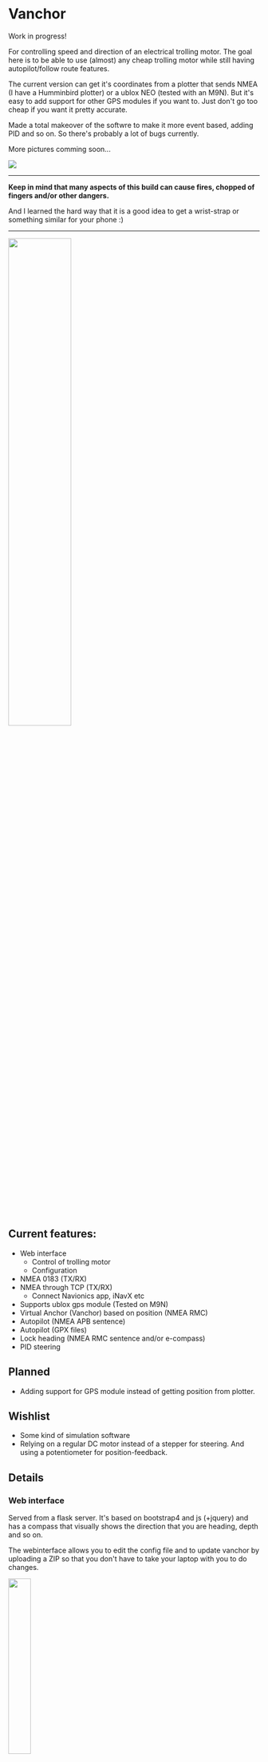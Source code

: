 # Vanchor

Work in progress!

For controlling speed and direction of an electrical trolling motor.
The goal here is to be able to use (almost) any cheap trolling motor while still having autopilot/follow route features.

The current version can get it's coordinates from a plotter that sends NMEA (I have a Humminbird plotter) or a ublox NEO (tested with an M9N). But it's easy to add support for other GPS modules if you want to. Just don't go too cheap if you want it pretty accurate.

Made a total makeover of the softwre to make it more event based, adding PID and so on. So there's probably a lot of bugs currently.

More pictures comming soon...

<img src="docs/diagram.png" >

---

**Keep in mind that many aspects of this build can cause fires, chopped of fingers and/or other dangers.**

And I learned the hard way that it is a good idea to get a wrist-strap or something similar for your phone :)

---

<img src="./3d/gearbox/Render_2.png" width="50%" />

## Current features:

- Web interface
  - Control of trolling motor
  - Configuration
- NMEA 0183 (TX/RX)
- NMEA through TCP (TX/RX)
  - Connect Navionics app, iNavX etc
- Supports ublox gps module (Tested on M9N)
- Virtual Anchor (Vanchor) based on position (NMEA RMC)
- Autopilot (NMEA APB sentence)
- Autopilot (GPX files)
- Lock heading (NMEA RMC sentence and/or e-compass)
- PID steering

## Planned

- Adding support for GPS module instead of getting position from plotter.

## Wishlist

- Some kind of simulation software
- Relying on a regular DC motor instead of a stepper for steering. And using a potentiometer for position-feedback.

## Details

### Web interface

Served from a flask server.
It's based on bootstrap4 and js (+jquery) and has a compass that visually shows the direction that you are heading, depth and so on.

The webinterface allows you to edit the config file and to update vanchor by uploading a ZIP so that you don't have to take your laptop with you to do changes.

<img src="./docs/webinterface.png" width="30%">

### [Function] Vanchor

**V**irtual **Anchor** holds the boat in the current coordinates.
It uses a PID regulator to controll trolling motor speed in case of current or wind.

### [Function] Lock Heading

Lock heading can lock heading with and without GPS.

If GPS is available it will take current heading and set a destination point 1000km further away.
After that it starts to generate NMEA APB sentences with Cross-Track-Error that it follows.

This will counteract drifting to the sides due to wind or current.

If GPS is not available it will just take your current heading and try to keep that.

### [Function] Autopilot

Autopilot has 2 modes:

1. Receive APB sentence from NMEA.
2. Use APB sentence generated from GPX files

APB from GPX takes the coordinates of a GPX-file (with \<wp\> tags) and generates an NMEA APB-sentence with cross-track-error(XTE) / direction that it follows.

XTE magnitude is added to the feedback of the PID-controller.

## Configuring the raspberry (Without existing wifi/network on the boat)

1. Clone vanchor to /opt/vanchor
2. Run `/opt/vanchor/scripts/install.sh` to install packages and set it up as a systemctl service.
3. Run `sudo raspi-config` and enable I2C.
4. Connect the GY-511 to the raspberry GPIO-pins
5. Connect your RS232 adapter and Arduino and configure them to use a fixed name in /dev: https://www.freva.com/assign-fixed-usb-port-names-to-your-raspberry-pi/
6. Edit the device paths of Serial/Controller/Device and Serial/NmeaInput/Device to correspond to the fixed names of the arduino and RS232 adapter in the config.yml file.
7. Edit the var `APPASS="<PASSWORD>"` in `/opt/vanchor/scripts/wifi.sh` to a WIFI-password of your choice.
8. Run `/opt/vanchor/scripts/wifi.sh` to setup your raspberry as an access point. The raspberry will now reboot.
9. Run `journalctl -xef`
10. Connect the ssid named `Vanchor` with the password that you choose in step 6
11. Browse to http://10.0.0.1 and try it out while checking the logs from `journalctl -xef`

## Configuring the raspberry (with existing network + SignalK/Similar)

1. Clone vanchor to /opt/vanchor
2. Run `sudo raspi-config` and enable I2C.
3. Run `/opt/vanchor/scripts/install.sh` to install packages and set it up as a systemctl service.
4. Connect the GY-511 to the raspberry GPIO-pins assign-fixed-usb-port-names-to-your-raspberry-pi/
5. Connect your Arduino and configure them to use a fixed name in /dev: https://www.freva.com/assign-fixed-usb-port-names-to-your-raspberry-pi/
6. Edit the device path of Serial/Controller/Device to correspond to the fixed names of the arduino and RS232 adapter in the config.yml file.
7. Connect the raspberry to your boats network. A static IP or resolvable hostname is recommended.
8. Configure SignalK to forward NMEA data to port 10000 of the raspberry
9. Run `journalctl -xef`
10. Browse to http://\<ip\> and try it out while checking the logs from `journalctl -xef`

## Hardware

While it's easily modifiable I used the following when it comes to hardware (NOT affiliate links):

- Raspberry Pi 4
- RS232 -> USB adapter
- 6-24V step-down module /w USB (https://www.amazon.se/dp/B09DPJXNTP)
- Arduino Nano (https://www.amazon.se/dp/B01MS7DUEM)
- GY-511 e-compass (https://www.amazon.se/dp/B07XXG8HNJ)
- 60A DC Motor Controller (https://www.amazon.se/gp/product/B075FTL53W/)
  - Note: I use a 60Amp controller on my 40Amp engine as a safety margin.
- L298N (for stepper) (https://www.amazon.se/gp/product/B077NY9RY6)
- Stepper Motor (https://www.amazon.se/gp/product/B072LVXVKW)
- A3144E Hall sensor (https://www.amazon.se/gp/product/B01M2WASFL)
- 5mm neodynium magnet (for hall sensor)
- Anti-corrosion spray for electronics (for protecting the electronics)
- Flex-PVC pipe for the power cables to the trolling motor.
- Silicon for waterproofing
- Various screws/bolts. See parts list [here.](./docs/drawing.pdf).

### Gearbox

The gearbox is 3D-printed in PLA and seems to hold up. [You can find the STL's in 3d/gearbox ](./3d/gearbox).

<img src="./3d/Exploded.png" width="70%">

An exploded drawing is available [here.](./docs/drawing.pdf).

You mount an "hang-in"-style mount on the trolling motor that locks into place in the gearbox when the trolling motor is lowered.

#### What hardware you need:

| Pcs | Part                                                                     |
| --- | ------------------------------------------------------------------------ |
| 4   | 608ZZ bearing (Or similar bearing)                                       |
| 4   | 30mm M5 screws/bolts with a low profile head                             |
| 1   | 20mm bolt                                                                |
| 1   | A3144E sensor for calibrating                                            |
| 1   | ~5mm neodynium magnet </br>A3144E only reacts to 1 of the magnets poles. |
| 3   | ~10-20mm M3 screws                                                       |
| 4   | ~4-5mm self drilling screws                                              |
| -   | TP-cable for connecting the stepper and hall sensor                      |
| -   | CA-glue                                                                  |
| -   | Grease suitable for PLA                                                  |
| 1   | trolling motor with a 1" shaft                                           |

#### The parts you need to print

| Pcs | Part                                                                     | Comment                                                                                                                                                                       |
| --- | ------------------------------------------------------------------------ | ----------------------------------------------------------------------------------------------------------------------------------------------------------------------------- |
| 1   | [Trolling_Motor_Holder.stl](./3d/gearbox/TrollingMotorHolder-25.4mm.stl) | For 25.4mm/1in shaft diameter of the trolling motor. You might need to customize to make it fit your engine.</br> Though this size seems to be the most common one I've seen. |
| 4   | [BearingSpacer.stl](./3d/gearbox/BearingSpacer.stl)                      |                                                                                                                                                                               |
| 1   | [BoxHolder.stl](./3d/gearbox/BoxHolder.stl)                              |                                                                                                                                                                               |
| 1   | [CaseBottom.stl](./3d/gearbox/CaseBottom.stl)                            |                                                                                                                                                                               |
| 1   | [CaseTop.stl](./3d/gearbox/CaseTop.stl)                                  |                                                                                                                                                                               |
| 1   | [Gear1_12T.stl](./3d/gearbox/Gear1_12T.stl)                              |                                                                                                                                                                               |
| 2   | [Gear1_2_6T.stl](./3d/gearbox/Gear1_2_6T.stl)                            |                                                                                                                                                                               |
| 1   | [Gear2_18T.stl](./3d/gearbox/Gear2_18T.stl)                              |                                                                                                                                                                               |
| 1   | [Gear3_36T_Shaft.stl](./3d/gearbox/Gear3_36T_Shaft.stl)                  |                                                                                                                                                                               |
| 1   | [Gear3_36T.stl](./3d/gearbox/Gear3_36T.stl)                              |                                                                                                                                                                               |
| 1   | [JunctionBox.stl](./3d/gearbox/JunctionBox.stl)                          |                                                                                                                                                                               |
| 1   | [JunctionBoxLid.stl](./3d/gearbox/JunctionBoxLid.stl)                    |                                                                                                                                                                               |
| 1   | [StepperCover.stl](./3d/gearbox/StepperCover.stl)                        |                                                                                                                                                                               |
| 1   | [StepperGear_6T.stl](./3d/gearbox/StepperGear.stl)                       |                                                                                                                                                                               |

## Assembly of the gearbox:

- Assemble the parts according to the drawing and save the trolling motor holder for last.
- Disassemble the trolling motor and flip the transom mount so that the box holder can lock the gearbox into place (if possible)
- Take the gearbox and slide it over the trolling motor shaft
- Mount the trolling motor holder in the existing screw hole to mount it into place (or clean it off with IPA and use CA glue).

## Connecting the electronics

- Connect the motor controller to PIN3 of the arduino
- Connect signal from the hall sensor to PIN5
- Connect PIN8,9,10,11 to the L298N
- Connect the stepper motor to the output of L298N
- Connect the arduino to the raspberry with USB
- Connect the RS232 adapter to the raspberry
- Connect the GY-511 5v, GND, SCL, SCA to the corresponding GPIO-pins on the raspberry
